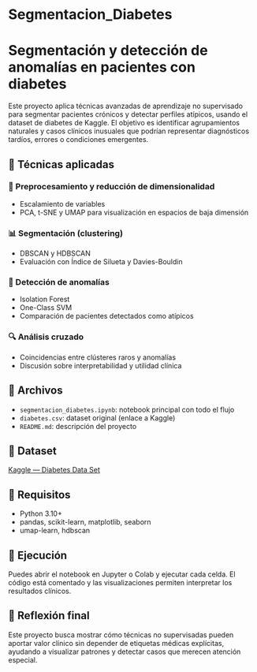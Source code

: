 # Segmentacion_Diabetes
# Segmentación y detección de anomalías en pacientes con diabetes

Este proyecto aplica técnicas avanzadas de aprendizaje no supervisado para segmentar pacientes crónicos y detectar perfiles atípicos, usando el dataset de diabetes de Kaggle. El objetivo es identificar agrupamientos naturales y casos clínicos inusuales que podrían representar diagnósticos tardíos, errores o condiciones emergentes.

## 🧠 Técnicas aplicadas

### 🔄 Preprocesamiento y reducción de dimensionalidad

- Escalamiento de variables
- PCA, t-SNE y UMAP para visualización en espacios de baja dimensión

### 📊 Segmentación (clustering)

- DBSCAN y HDBSCAN
- Evaluación con Índice de Silueta y Davies-Bouldin

### 🚨 Detección de anomalías

- Isolation Forest
- One-Class SVM
- Comparación de pacientes detectados como atípicos

### 🔍 Análisis cruzado

- Coincidencias entre clústeres raros y anomalías
- Discusión sobre interpretabilidad y utilidad clínica

## 📁 Archivos

- `segmentacion_diabetes.ipynb`: notebook principal con todo el flujo
- `diabetes.csv`: dataset original (enlace a Kaggle)
- `README.md`: descripción del proyecto

## 📌 Dataset

[Kaggle — Diabetes Data Set](https://www.kaggle.com/datasets/mathchi/diabetes-data-set)

## 📝 Requisitos

- Python 3.10+
- pandas, scikit-learn, matplotlib, seaborn
- umap-learn, hdbscan

## 🚀 Ejecución

Puedes abrir el notebook en Jupyter o Colab y ejecutar cada celda. El código está comentado y las visualizaciones permiten interpretar los resultados clínicos.

## 🎯 Reflexión final

Este proyecto busca mostrar cómo técnicas no supervisadas pueden aportar valor clínico sin depender de etiquetas médicas explícitas, ayudando a visualizar patrones y detectar casos que merecen atención especial.


